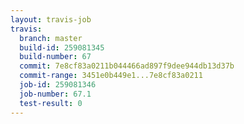 ```yaml
---
layout: travis-job
travis:
  branch: master
  build-id: 259081345
  build-number: 67
  commit: 7e8cf83a0211b044466ad897f9dee944db13d37b
  commit-range: 3451e0b449e1...7e8cf83a0211
  job-id: 259081346
  job-number: 67.1
  test-result: 0
---
```

